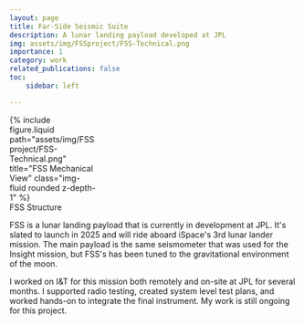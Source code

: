 ```yaml
---
layout: page
title: Far-Side Seismic Suite
description: A lunar landing payload developed at JPL
img: assets/img/FSSproject/FSS-Technical.png
importance: 1
category: work
related_publications: false
toc:
    sidebar: left

---
```


<div class="wrapped float-left" style="width:30%">
              {% include figure.liquid path="assets/img/FSSproject/FSS-Technical.png" title="FSS Mechanical View" class="img-fluid rounded z-depth-1" %}
              <div class = "closecaption">
              FSS Structure
              </div>
</div>
<div class = "clearfix">
<p>
    FSS is a lunar landing payload that is currently in development at JPL. It's slated to launch in 2025 and will ride aboard iSpace's 3rd lunar lander mission. The main payload is the same seismometer that was used for the Insight mission, but FSS's has been tuned to the gravitational environment of the moon. 
</p>
<p>
I worked on I&T for this mission both remotely and on-site at JPL for several months. I supported radio testing, created system level test plans, and worked hands-on to integrate the final instrument. My work is still ongoing for this project.
</p>
 </div>

<div class ="row" style="height:20px">
</div>




